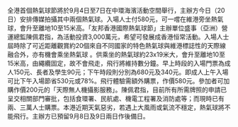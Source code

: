 全港首個熱氣球節將於9月4日至7日在中環海濱活動空間舉行，主辦方今日（20日）安排傳媒拍攝其中兩個熱氣球。入場人士付580元，可一嚐在維港旁坐熱氣球，會升至離地10至15米高。「友邦香港國際熱氣球節」主辦單位盛事（亞洲）營運總監陳佩君指，為活動投資3,000萬元，希望可發展成香港恒常活動。入場人士屆時除了可近距離觀賞約20個來自不同國家的特色熱氣球與維港標誌性的天際線融合外，亦有機會乘坐熱氣球 。供乘坐的熱氣球約23x19米大，會升至離地10至15米高，由繩纜固定，故不會飛走，飛行將維持數分鐘。早上時段的入場門票為成人150元、長者及學生90元；下午時段則分別為680元及340元。即成人上午入場可比下午入場節省530元或78%。飛行體驗需額外購票，作價580元。參加者可加購作價200元的「天際無人機攝影服務」。陳佩君指，目前所有所需牌照的申請已呈交相關部門審批，包括食環署、民航處、機電工程署及消防處等；而現時已有兩、三萬人士購票。本港近期天氣惡劣，若遇上大風雨或氣流不穩定，熱氣球將不能飛行。主辦方已預留9月8日及9日兩日作後備日。